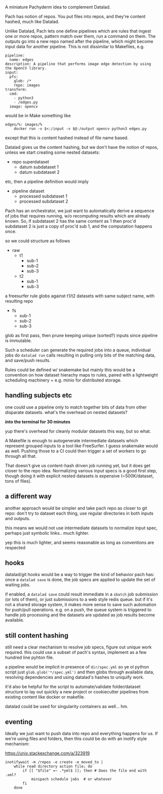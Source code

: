 A miniature Pachyderm idea to complement Datalad.

Pach has notion of repos.  You put files into repos, and they're content hashed,
much like Datalad.

Unlike Datalad, Pach lets one define pipelines which are rules that ingest
one or more repos, pattern match over them, run a command on them.  The outputs
go into a new repo named after the pipeline, which might become input data
for another pipeline.  This is not dissimilar to Makefiles, e.g.

```
pipeline:
  name: edges
description: A pipeline that performs image edge detection by using the OpenCV library.
input:
  pfs:
    glob: /*
    repo: images
transform:
  cmd:
    - python3
    - /edges.py
  image: opencv
```

would be in Make something like
```
edges/%: images/%
    docker run -v $<:/input -v $@:/output opencv python3 edges.py
```
except that this is content hashed instead of file name based.

Datalad gives us the content hashing, but we don't have the notion of repos,
unless we start creating some nested datasets:

- repo superdataset
  - datum subdataset 1
  - datum subdataset 2

etc, then a pipeline definition would imply 

- pipeline dataset
  - processed subdataset 1
  - processed subdataset 2

Pach has an orchestrator, we just want to automatically derive a sequence
of jobs that requires running, w/o recomputing results which are already
known.  So, if subdataset 2 has the same content as 1 then proc'd subdataset 2
is just a copy of proc'd sub 1, and the computation happens once.

so we could structure as follows

- raw
  - t1
    - sub-1
    - sub-2
    - sub-3
  - t2
    - sub-1
    - sub-3

a freesurfer rule globs against t1/t2 datasets with
same subject name, with resulting repo

- fs
  - sub-1
  - sub-2
  - sub-3

glob as first pass, then prune keeping unique (sorted?) inputs
since pipeline is immutable.

Such a scheduler can generate the required jobs into a queue,
individual jobs do `datalad run` calls resulting in pulling only
bits of the matching data, and save/push results.

Rules could be defined w/ snakemake but mainly this would be
a convention on how dataset hierachy maps to rules, paired
with a lightweight scheduling machinery + e.g. minio for distributed
storage.

## handling subjects etc

one could use a pipeline only to match together bits of data from other
disparate datasets.  what's the overhead on nested datasets?

**into the terminal for 30 minutes**

yup there's overhead for cleanly modular datasets this way, but so what.

A Makefile is enough to autogenerate intermediate datasets which represent
grouped inputs to a tool like FreeSurfer. I guess snakemake would as well.
Pushing those to a CI could then trigger a set of workers to go through all
that. 

That doesn't give us content-hash driven job running yet, but it does get closer
to the repo idea.  Normalizing various input specs is a good first step, though
doing it with explicit nested datasets is expensive (~500K/dataset, tons of files).

## a different way

another approach would be simpler and take pach repo as closer to git repo: don't
try to dataset each thing, use regular directories in both inputs and outputs.

this means we would not use intermediate datasets to normalize input spec, perhaps
just symbolic links.. much lighter.

yep this is much lighter, and seems reasonable as long as conventions are respected

## hooks 

datalad/git hooks would be a way to trigger the kind of behavior pach has: once a 
`datalad save` is done, the job specs are applied to update the set of waiting jobs.

if enabled, a `datalad save` could result immediate in a `sbatch` job submission
(or lots of them), or just submissions to a web style redis queue.  but if it's not
a shared storage system, it makes more sense to save such automation for push/pull
operations.  e.g. on a push, the queue system is triggered to handle job processing
and the datasets are updated as job results become available.

## still content hashing

still need a clear mechanism to resolve job specs, figure out unique work required.
this could use a subset of pach's syntax, implement as a few hundred line pyhton file.

a pipeline would be implicit in presence of `dir/spec.yml` so ye ol python script just
`glob.glob('*/spec.yml')` and then globs through available data, resolving dependencies
and using datalad's hashes to uniquify work.

it'd also be helpful for the script to automate/validate folder/dataset structure to
lay out quickly a new project or cookiecutter pipelines from existing content like docker
or makefile.

datalad could be used for singularity containers as well... hm. 

## eventing

Ideally we just want to push data into repo and everything happens for us.  If we're using
files and folders, then this could be do with an inotify style mechanism:

https://unix.stackexchange.com/a/323919

```
inotifywait -m /repos -e create -e moved_to |
    while read directory action file; do
        if [[ "$file" =~ .*yml$ ]]; then # Does the file end with .xml?
            minipach schedule jobs  # or whatever
        fi
    done
```
